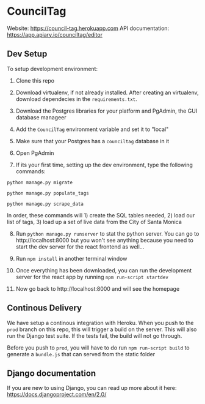 # CouncilTag
Website: https://council-tag.herokuapp.com
API documentation: https://app.apiary.io/counciltag/editor

## Dev Setup

To setup development environment:

1. Clone this repo

2. Download virtualenv, if not already installed. After creating an virtualenv, download 
dependecies in the `requirements.txt`.

3. Download the Postgres libraries for your platform and PgAdmin, the GUI database manageer

4. Add the `CouncilTag` environment variable and set it to "local"

5. Make sure that your Postgres has a `counciltag` database in it

6. Open PgAdmin 

7. If its your first time, setting up the dev environment, type the following commands:

`python manage.py migrate`

`python manage.py populate_tags`

`python manage.py scrape_data`

In order, these commands will 1) create the SQL tables needed, 2) load our list of tags, 3) load up a set of live data from the City of Santa Monica

8. Run `python manage.py runserver` to stat the python server. You can go to http://localhost:8000 but you won't see anything because you need to start the dev server for the react frontend as well...

9. Run `npm install` in another terminal window

10. Once everything has been downloaded, you can run the development server for the react app by running `npm run-script startdev`

11. Now go back to http://localhost:8000 and will see the homepage 


## Continous Delivery

We have setup a continous integration with Heroku. When you push to the `prod` branch on this repo, this will trigger a build on the server. This will also run the Django test suite. If the tests fail, the build will not go through. 

Before you push to `prod`, you will have to do run `npm run-script build` to generate a `bundle.js` that can served from the static folder


## Django documentation
If you are new to using Django, you can read up more about it here:
https://docs.djangoproject.com/en/2.0/

